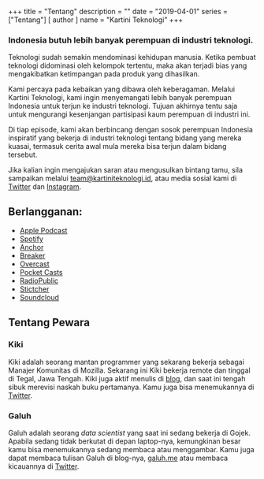 +++
title = "Tentang"
description = ""
date = "2019-04-01"
series = ["Tentang"]
[ author ]
  name = "Kartini Teknologi"
+++

### Indonesia butuh lebih banyak perempuan di industri teknologi.

Teknologi sudah semakin mendominasi kehidupan manusia. Ketika pembuat teknologi didominasi oleh kelompok tertentu, maka akan terjadi bias yang mengakibatkan ketimpangan pada produk yang dihasilkan.

Kami percaya pada kebaikan yang dibawa oleh keberagaman. Melalui Kartini Teknologi, kami ingin menyemangati lebih banyak perempuan Indonesia untuk terjun ke industri teknologi. Tujuan akhirnya tentu saja untuk mengurangi kesenjangan partisipasi kaum perempuan di industri ini.

Di tiap episode, kami akan berbincang dengan sosok perempuan Indonesia inspiratif yang bekerja di industri teknologi tentang bidang yang mereka kuasai, termasuk cerita awal mula mereka bisa terjun dalam bidang tersebut.

Jika kalian ingin mengajukan saran atau mengusulkan bintang tamu, sila sampaikan melalui [team@kartiniteknologi.id](mailto:team@kartiniteknologi.id), atau media sosial kami di [Twitter](https://twitter.com/kartini_tech) dan [Instagram](http://instagram.com/kartiniteknologi).

## Berlangganan:

- [Apple Podcast](https://podcasts.apple.com/us/podcast/kartini-teknologi/id1459757397?uo=4)
- [Spotify](https://open.spotify.com/show/1vLCiFbZdvfAkcprdKbbqI?si=feQ9g3SFQQaLIJrEe5DOcQ)
- [Anchor](https://anchor.fm/kartini-teknologi)
- [Breaker](https://www.breaker.audio/kartini-teknologi)
- [Overcast](https://overcast.fm/itunes1459719839/kartini-teknologi)
- [Pocket Casts](https://pca.st/yr21)
- [RadioPublic](https://radiopublic.com/kartini-teknologi-G2M4rR)
- [Stictcher](https://www.stitcher.com/podcast/anchor-podcasts/kartini-teknologi)
- [Soundcloud](https://soundcloud.com/kartiniteknologi)

## Tentang Pewara

### Kiki

Kiki adalah seorang mantan programmer yang sekarang bekerja sebagai Manajer Komunitas di Mozilla. Sekarang ini Kiki bekerja remote dan tinggal di Tegal, Jawa Tengah. Kiki juga aktif menulis di [blog](https://kelimuttu.co/), dan saat ini tengah sibuk merevisi naskah buku pertamanya. Kamu juga bisa menemukannya di [Twitter](https://twitter.com/kelimuttu).

### Galuh

Galuh adalah seorang _data scientist_ yang saat ini sedang bekerja di Gojek. Apabila sedang tidak berkutat di depan laptop-nya, kemungkinan besar kamu bisa menemukannya sedang membaca atau menggambar. Kamu juga dapat membaca tulisan Galuh di blog-nya, [galuh.me](http://galuh.me) atau membaca kicauannya di [Twitter](https://twitter.com/galuhsahid).
